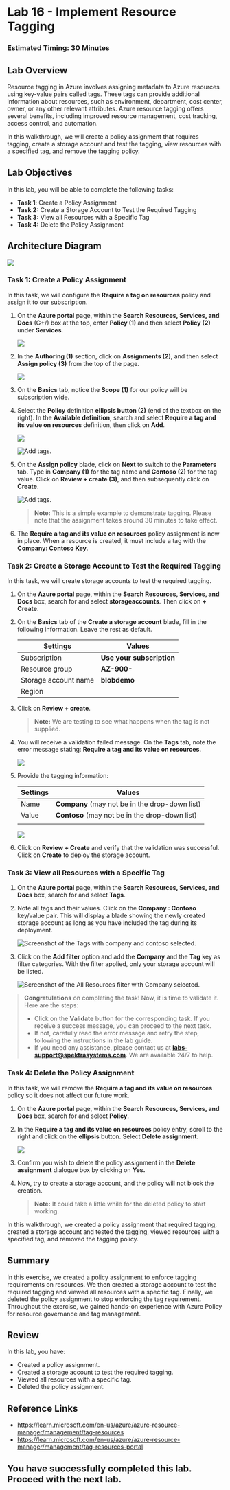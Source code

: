 # Lab 16 - Implement Resource Tagging

### Estimated Timing: 30 Minutes

## Lab Overview

Resource tagging in Azure involves assigning metadata to Azure resources using key-value pairs called tags. These tags can provide additional information about resources, such as environment, department, cost center, owner, or any other relevant attributes. Azure resource tagging offers several benefits, including improved resource management, cost tracking, access control, and automation. 

In this walkthrough, we will create a policy assignment that requires tagging, create a storage account and test the tagging, view resources with a specified tag, and remove the tagging policy.

## Lab Objectives

In this lab, you will be able to complete the following tasks:

+ **Task 1**: Create a Policy Assignment
+ **Task 2:** Create a Storage Account to Test the Required Tagging
+ **Task 3:** View all Resources with a Specific Tag
+ **Task 4:** Delete the Policy Assignment

## Architecture Diagram

![](../images/az900lab16.png)

### Task 1: Create a Policy Assignment

In this task, we will configure the **Require a tag on resources** policy and assign it to our subscription. 

1. On the **Azure portal** page, within the **Search Resources, Services, and Docs** (G+/) box at the top, enter **Policy (1)** and then select **Policy (2)** under **Services**.

    ![](../images/lab17-image1.png)

1. In the **Authoring (1)** section, click on **Assignments (2)**, and then select **Assign policy (3)** from the top of the page.

   ![](../Labs/images/policy.png)

1. On the **Basics** tab, notice the **Scope (1)** for our policy will be subscription wide. 

1. Select the **Policy** definition **ellipsis button (2)** (end of the textbox on the right). In the **Available definition**, search and select **Require a tag and its value on resources** definition, then click on **Add**.

    ![](../images/az-900-t1-s4-5.png)

   ![Add tags.](../images/lba16.3c.png)

1. On the **Assign policy** blade, click on **Next**  to switch to the **Parameters** tab. Type in **Company (1)** for the tag name and **Contoso (2)** for the tag value. Click on **Review + create (3)**, and then subsequently click on **Create**.

    ![Add tags.](../images/lab16.png)

    >**Note:** This is a simple example to demonstrate tagging. Please note that the assignment takes around 30 minutes to take effect. 
 

1. The **Require a tag and its value on resources** policy assignment is now in place. When a resource is created, it must include a tag with the **Company: Contoso Key**.

### Task 2: Create a Storage Account to Test the Required Tagging

In this task, we will create storage accounts to test the required tagging. 

1. On the **Azure portal** page, within the **Search Resources, Services, and Docs** box, search for and select **storageaccounts**. Then click on **+ Create**.

1. On the **Basics** tab of the **Create a storage account** blade, fill in the following information. Leave the rest as default.

    | Settings | Values | 
    | --- | --- |
    | Subscription | **Use your subscription** |
    | Resource group | **AZ-900-<inject key="DeploymentID" enableCopy="false"/>**  |
    | Storage account name | **blobdemo<inject key="DeploymentID" enableCopy="false"/>** |
    | Region | **<inject key="Region" enableCopy="false"/>** |
    
1. Click on **Review + create**. 

    > **Note:** We are testing to see what happens when the tag is not supplied. 

1. You will receive a validation failed message. On the **Tags** tab, note the error message stating: **Require a tag and its value on resources**. 

    ![](../images/lab04-image18.png)

1. Provide the tagging information: 

    | Settings | Values | 
    | --- | --- |
    | Name | **Company** (may not be in the drop-down list) |
    | Value| **Contoso** (may not be in the drop-down list) |
    | | |

   ![](../images/tagsstrogage.png)

1. Click on **Review + Create** and verify that the validation was successful. Click on **Create** to deploy the storage account. 

### Task 3: View all Resources with a Specific Tag

1. On the **Azure portal** page, within the **Search Resources, Services, and Docs** box, search for and select **Tags**.

1. Note all tags and their values. Click on the **Company : Contoso** key/value pair. This will display a blade showing the newly created storage account as long as you have included the tag during its deployment. 

   ![Screenshot of the Tags with company and contoso selected.](../images/l16.4d.png)

1. Click on the **Add filter** option and add the **Company** and the **Tag** key as filter categories. With the filter applied, only your storage account will be listed.

    ![Screenshot of the All Resources filter with Company selected.](../images/l16.5e.png)

> **Congratulations** on completing the task! Now, it is time to validate it. Here are the steps:
> - Click on the **Validate** button for the corresponding task. If you receive a success message, you can proceed to the next task. 
> - If not, carefully read the error message and retry the step, following the instructions in the lab guide.
> - If you need any assistance, please contact us at **labs-support@spektrasystems.com**. We are available 24/7 to help.

<validation step="1abed690-3384-4756-82a5-4c5da948616c" />

### Task 4: Delete the Policy Assignment

In this task, we will remove the **Require a tag and its value on resources** policy so it does not affect our future work. 

1. On the **Azure portal** page, within the **Search Resources, Services, and Docs** box, search for and select **Policy**.

1. In the **Require a tag and its value on resources** policy entry, scroll to the right and click on the **ellipsis** button. Select **Delete assignment**.

    ![](../images/lb16.2b.png)

1. Confirm you wish to delete the policy assignment in the **Delete assignment** dialogue box by clicking on **Yes.**

1. Now, try to create a storage account, and the policy will not block the creation.

   >**Note:** It could take a little while for the deleted policy to start working.

In this walkthrough, we created a policy assignment that required tagging, created a storage account and tested the tagging, viewed resources with a specified tag, and removed the tagging policy.

## Summary
In this exercise, we created a policy assignment to enforce tagging requirements on resources. We then created a storage account to test the required tagging and viewed all resources with a specific tag. Finally, we deleted the policy assignment to stop enforcing the tag requirement. Throughout the exercise, we gained hands-on experience with Azure Policy for resource governance and tag management.

## Review
In this lab, you have:
- Created a policy assignment.
- Created a storage account to test the required tagging.
- Viewed all resources with a specific tag.
- Deleted the policy assignment.

## Reference Links

- https://learn.microsoft.com/en-us/azure/azure-resource-manager/management/tag-resources
- https://learn.microsoft.com/en-us/azure/azure-resource-manager/management/tag-resources-portal
  
## You have successfully completed this lab. Proceed with the next lab.
